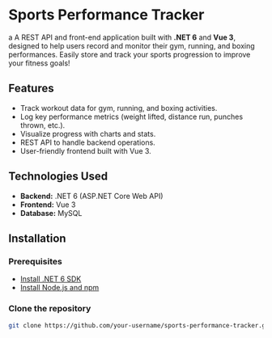 # Sports Performance Tracker

a
A REST API and front-end application built with **.NET 6** and **Vue 3**, designed to help users record and monitor their gym, running, and boxing performances. Easily store and track your sports progression to improve your fitness goals!

## Features

- Track workout data for gym, running, and boxing activities.
- Log key performance metrics (weight lifted, distance run, punches thrown, etc.).
- Visualize progress with charts and stats.
- REST API to handle backend operations.
- User-friendly frontend built with Vue 3.
  
## Technologies Used

- **Backend:** .NET 6 (ASP.NET Core Web API)
- **Frontend:** Vue 3
- **Database:** MySQL

## Installation

### Prerequisites

- [Install .NET 6 SDK](https://dotnet.microsoft.com/download/dotnet)
- [Install Node.js and npm](https://nodejs.org/)

### Clone the repository

```bash
git clone https://github.com/your-username/sports-performance-tracker.git
